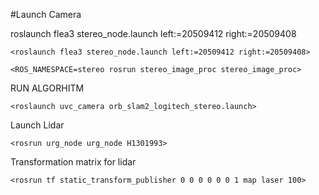 #Launch Camera

roslaunch flea3 stereo_node.launch left:=20509412 right:=20509408

`<roslaunch flea3 stereo_node.launch left:=20509412 right:=20509408>`

`<ROS_NAMESPACE=stereo rosrun stereo_image_proc stereo_image_proc>`

RUN ALGORHITM

`<roslaunch uvc_camera orb_slam2_logitech_stereo.launch>`

Launch Lidar

`<rosrun urg_node urg_node H1301993>`


Transformation matrix for lidar

`<rosrun tf static_transform_publisher 0 0 0 0 0 0 1 map laser 100>`
